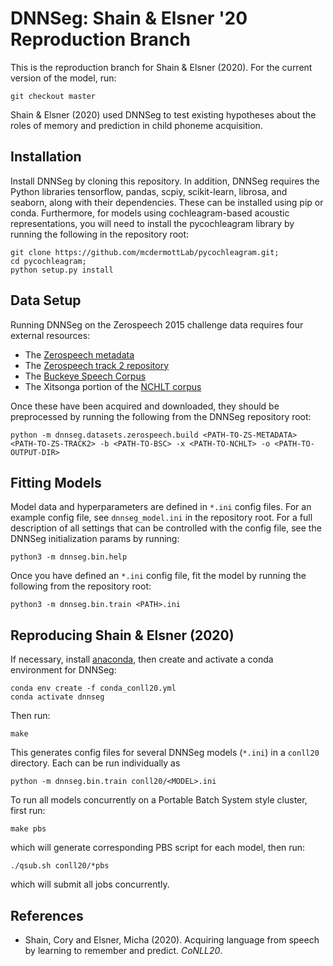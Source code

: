 # DNNSeg: Shain & Elsner '20 Reproduction Branch

This is the reproduction branch for Shain & Elsner (2020). For the current version of the model, run:

    git checkout master

Shain & Elsner (2020) used DNNSeg to test existing hypotheses about the roles of memory and
prediction in child phoneme acquisition.

## Installation

Install DNNSeg by cloning this repository. In addition, DNNSeg requires the Python libraries tensorflow, pandas,
scpiy, scikit-learn, librosa, and seaborn, along with their dependencies. These can be installed using pip or conda.
Furthermore, for models using cochleagram-based acoustic representations, you will need to install the pycochleagram
library by running the following in the repository root:

    git clone https://github.com/mcdermottLab/pycochleagram.git;
    cd pycochleagram;
    python setup.py install
    

## Data Setup

Running DNNSeg on the Zerospeech 2015 challenge data requires four external resources:

  - The [Zerospeech metadata](https://github.com/bootphon/Zerospeech2015)
  - The [Zerospeech track 2 repository](https://github.com/bootphon/tde)
  - The [Buckeye Speech Corpus](https://buckeyecorpus.osu.edu/)
  - The Xitsonga portion of the [NCHLT corpus](https://repo.sadilar.org/handle/20.500.12185/277)
  
Once these have been acquired and downloaded, they should be preprocessed by running the following from the 
DNNSeg repository root:

    python -m dnnseg.datasets.zerospeech.build <PATH-TO-ZS-METADATA> <PATH-TO-ZS-TRACK2> -b <PATH-TO-BSC> -x <PATH-TO-NCHLT> -o <PATH-TO-OUTPUT-DIR>


## Fitting Models

Model data and hyperparameters are defined in `*.ini` config files. For an example config file, see `dnnseg_model.ini`
in the repository root. For a full description of all settings that can be controlled with the config file,
see the DNNSeg initialization params by running:

    python3 -m dnnseg.bin.help
    
Once you have defined an `*.ini` config file, fit the model by running the following from the repository root:

    python3 -m dnnseg.bin.train <PATH>.ini

## Reproducing Shain & Elsner (2020)

If necessary, install [anaconda](https://www.anaconda.com/), then create and activate a conda environment
for DNNSeg:

    conda env create -f conda_conll20.yml
    conda activate dnnseg

Then run:

    make

This generates config files for several DNNSeg models (`*.ini`) in a `conll20` directory.
Each can be run individually as

    python -m dnnseg.bin.train conll20/<MODEL>.ini

To run all models concurrently on a Portable Batch System style cluster, first run:

    make pbs

which will generate corresponding PBS script for each model, then run:

    ./qsub.sh conll20/*pbs

which will submit all jobs concurrently.


## References
* Shain, Cory and Elsner, Micha (2020). Acquiring language from speech by learning to remember and predict. _CoNLL20_.

